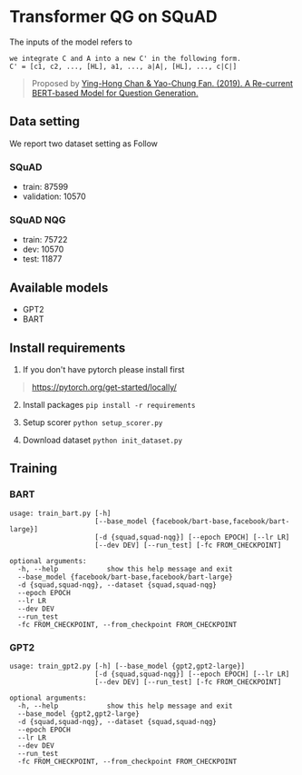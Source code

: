# Transformer QG on SQuAD
The inputs of the model refers to 
```
we integrate C and A into a new C' in the following form.
C' = [c1, c2, ..., [HL], a1, ..., a|A|, [HL], ..., c|C|]
```
> Proposed by [Ying-Hong Chan & Yao-Chung Fan. (2019). A Re-current BERT-based Model for Question Generation.](https://www.aclweb.org/anthology/D19-5821/)

## Data setting
We report two dataset setting as Follow

### SQuAD
- train: 87599	
- validation: 10570

### SQuAD NQG
- train: 75722
- dev: 10570
- test: 11877

## Available models
- GPT2
- BART

## Install requirements
1. If you don't have pytorch please install first
> https://pytorch.org/get-started/locally/

2. Install packages `pip install -r requirements`

3. Setup scorer `python setup_scorer.py`

4. Download dataset `python init_dataset.py`

## Training
### BART
```
usage: train_bart.py [-h]
                     [--base_model {facebook/bart-base,facebook/bart-large}]
                     [-d {squad,squad-nqg}] [--epoch EPOCH] [--lr LR]
                     [--dev DEV] [--run_test] [-fc FROM_CHECKPOINT]

optional arguments:
  -h, --help            show this help message and exit
  --base_model {facebook/bart-base,facebook/bart-large}
  -d {squad,squad-nqg}, --dataset {squad,squad-nqg}
  --epoch EPOCH
  --lr LR
  --dev DEV
  --run_test
  -fc FROM_CHECKPOINT, --from_checkpoint FROM_CHECKPOINT
```
### GPT2
```
usage: train_gpt2.py [-h] [--base_model {gpt2,gpt2-large}]
                     [-d {squad,squad-nqg}] [--epoch EPOCH] [--lr LR]
                     [--dev DEV] [--run_test] [-fc FROM_CHECKPOINT]

optional arguments:
  -h, --help            show this help message and exit
  --base_model {gpt2,gpt2-large}
  -d {squad,squad-nqg}, --dataset {squad,squad-nqg}
  --epoch EPOCH
  --lr LR
  --dev DEV
  --run_test
  -fc FROM_CHECKPOINT, --from_checkpoint FROM_CHECKPOINT
```